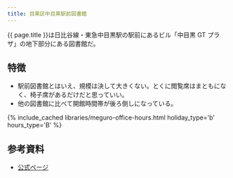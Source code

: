 ```yaml
---
title: 目黒区中目黒駅前図書館
---
```


{{ page.title }}は日比谷線・東急中目黒駅の駅前にあるビル「中目黒 GT プラザ」の地下部分にある図書館だ。

## 特徴

* 駅前図書館とはいえ、規模は決して大きくない。とくに閲覧席はまともになく、椅子席があるだけだと思っていい。
* 他の図書館に比べて開館時間帯が後ろ倒しになっている。

{% include_cached libraries/meguro-office-hours.html holiday_type='b' hours_type='B' %}

## 参考資料

* [公式ページ](http://www.meguro-library.jp/locations/nakameguro-loc/)
